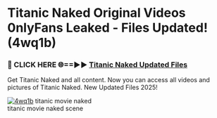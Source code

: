 # Titanic Naked Original Videos 0nlyFans Leaked - Files Updated! (4wq1b)

<h3>🔴 CLICK HERE 🌐==►► <a href="https://tinyurl.com/up5wt9bj" rel="nofollow">Titanic Naked Updated Files</a></h3>

Get Titanic Naked and all content. Now you can access all videos and pictures of Titanic Naked. New Updated Files 2025!

[![4wq1b](https://i.imgur.com/ABiUzMV.gif)](https://tinyurl.com/up5wt9bj)
titanic movie naked<br>
titanic movie naked scene